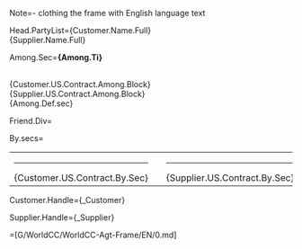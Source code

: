 Note=- clothing the frame with English language text

Head.PartyList={Customer.Name.Full}<br>{Supplier.Name.Full}

Among.Sec=<b>{Among.Ti}</b><br><br><ul type="none" style="padding-left: 0"><li>{Customer.US.Contract.Among.Block}<br></li><li>{Supplier.US.Contract.Among.Block}<br></li><li>{Among.Def.sec}</li></ul>

Friend.Div=</i>

By.secs=<table><tr><td valign="top" width="300px"><hr>{Customer.US.Contract.By.Sec}</td><td width="100px"></td><td valign="top" width="300px"><hr>{Supplier.US.Contract.By.Sec}</td></tr></table>

Customer.Handle={_Customer}

Supplier.Handle={_Supplier}

=[G/WorldCC/WorldCC-Agt-Frame/EN/0.md]